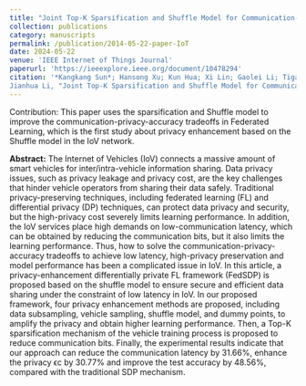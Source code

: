 ```yaml
---
title: "Joint Top-K Sparsification and Shuffle Model for Communication-Privacy-Accuracy Tradeoffs in Federated-Learning-Based IoV"
collection: publications
category: manuscripts
permalink: /publication/2014-05-22-paper-IoT
date: 2024-05-22
venue: 'IEEE Internet of Things Journal'
paperurl: 'https://ieeexplore.ieee.org/document/10478294'
citation: '*Kangkang Sun*; Hansong Xu; Kun Hua; Xi Lin; Gaolei Li; Tigang Jiang and 
Jianhua Li, "Joint Top-K Sparsification and Shuffle Model for Communication-Privacy-Accuracy Tradeoffs in Federated-Learning-Based IoV," in IEEE Internet of Things Journal, vol. 11, no. 11, pp. 19721-19735, 1 June1, 2024, doi: 10.1109/JIOT.2024.3370991. (*First Author*, IF:8.9)'
---
```


Contribution: This paper uses the sparsification and Shuffle model to improve the communication-privacy-accuracy tradeoffs in Federated Learning, which is the first study about privacy enhancement based on the Shuffle model in the IoV network.

**Abstract:** The Internet of Vehicles (IoV) connects a massive amount of smart vehicles for inter/intra-vehicle information sharing. Data privacy issues, such as privacy leakage and privacy cost, are the key challenges that hinder vehicle operators from sharing their data safely. Traditional privacy-preserving techniques, including federated learning (FL) and differential privacy (DP) techniques, can protect data privacy and security, but the high-privacy cost severely limits learning performance. In addition, the IoV services place high demands on low-communication latency, which can be obtained by reducing the communication bits, but it also limits the learning performance. Thus, how to solve the communication-privacy-accuracy tradeoffs to achieve low latency, high-privacy preservation and model performance has been a complicated issue in IoV. In this article, a privacy-enhancement differentially private FL framework (FedSDP) is proposed based on the shuffle model to ensure secure and efficient data sharing under the constraint of low latency in IoV. In our proposed framework, four privacy enhancement methods are proposed, including data subsampling, vehicle sampling, shuffle model, and dummy points, to amplify the privacy and obtain higher learning performance. Then, a Top-K sparsification mechanism of the vehicle training process is proposed to reduce communication bits. Finally, the experimental results indicate that our approach can reduce the communication latency by 31.66%, enhance the privacy ϵc by 30.77% and improve the test accuracy by 48.56%, compared with the traditional SDP mechanism.
